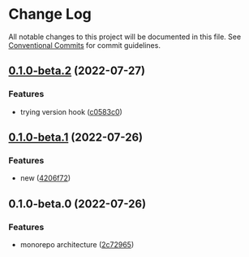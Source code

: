 # Change Log

All notable changes to this project will be documented in this file.
See [Conventional Commits](https://conventionalcommits.org) for commit guidelines.

## [0.1.0-beta.2](https://github.com/Vinzius/test/compare/@npm-test-2022-07/repo1@0.1.0-beta.1...@npm-test-2022-07/repo1@0.1.0-beta.2) (2022-07-27)


### Features

* trying version hook ([c0583c0](https://github.com/Vinzius/test/commit/c0583c03694a3917bf9feebc09a25978c0a0f419))



## [0.1.0-beta.1](https://github.com/Vinzius/test/compare/@npm-test-2022-07/repo1@0.1.0-beta.0...@npm-test-2022-07/repo1@0.1.0-beta.1) (2022-07-26)


### Features

* new ([4206f72](https://github.com/Vinzius/test/commit/4206f7292be5be59b9656f63a378da09038e78be))



## 0.1.0-beta.0 (2022-07-26)


### Features

* monorepo architecture ([2c72965](https://github.com/Vinzius/test/commit/2c729659ea5838e19565e1e9e0bbbba517127002))

